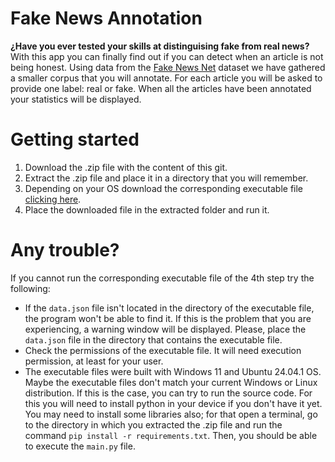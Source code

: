 # Fake News Annotation
**¿Have you ever tested your skills at distinguising fake from real news?** With this app you can finally find out if you can detect when an article is not being honest. Using data from the [Fake News Net](https://github.com/KaiDMML/FakeNewsNet) dataset we have gathered a smaller corpus that you will annotate. For each article you will be asked to provide one label: real or fake. When all the articles have been annotated your statistics will be displayed.

# Getting started
1. Download the .zip file with the content of this git.
2. Extract the .zip file and place it in a directory that you will remember.
3. Depending on your OS download the corresponding executable file [clicking here](https://drive.google.com/drive/folders/12KRRyW_CYjnMf9misZu4-H-zCUZE7Ysz?usp=sharing).
4. Place the downloaded file in the extracted folder and run it.

# Any trouble?
If you cannot run the corresponding executable file of the 4th step try the following:
- If the `data.json` file isn't located in the directory of the executable file, the program won't be able to find it. If this is the problem that you are experiencing, a warning window will be displayed. Please, place the `data.json` file in the directory that contains the executable file.
- Check the permissions of the executable file. It will need execution permission, at least for your user.
- The executable files were built with Windows 11 and Ubuntu 24.04.1 OS. Maybe the executable files don't match your current Windows or Linux distribution. If this is the case, you can try to run the source code. For this you will need to install python in your device if you don't have it yet. You may need to install some libraries also; for that open a terminal, go to the directory in which you extracted the .zip file and run the command `pip install -r requirements.txt`. Then, you should be able to execute the `main.py` file.
